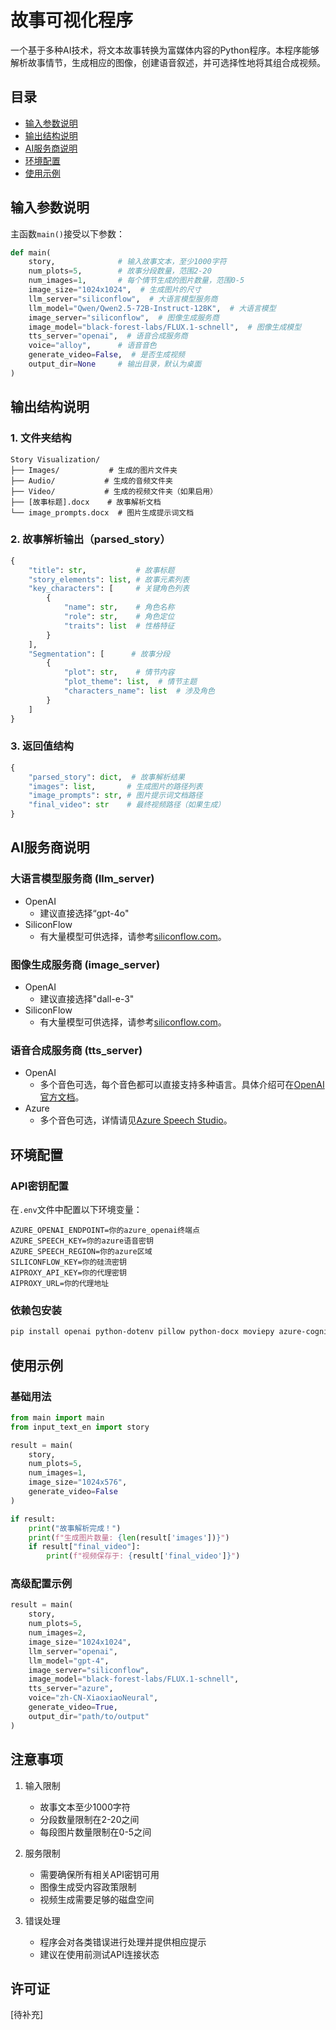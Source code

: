 # 故事可视化程序

一个基于多种AI技术，将文本故事转换为富媒体内容的Python程序。本程序能够解析故事情节，生成相应的图像，创建语音叙述，并可选择性地将其组合成视频。

## 目录
- [输入参数说明](#输入参数说明)
- [输出结构说明](#输出结构说明)
- [AI服务商说明](#ai服务商说明)
- [环境配置](#环境配置)
- [使用示例](#使用示例)

## 输入参数说明

主函数`main()`接受以下参数：

```python
def main(
    story,              # 输入故事文本，至少1000字符
    num_plots=5,        # 故事分段数量，范围2-20
    num_images=1,       # 每个情节生成的图片数量，范围0-5
    image_size="1024x1024",  # 生成图片的尺寸
    llm_server="siliconflow",  # 大语言模型服务商
    llm_model="Qwen/Qwen2.5-72B-Instruct-128K",  # 大语言模型
    image_server="siliconflow",  # 图像生成服务商
    image_model="black-forest-labs/FLUX.1-schnell",  # 图像生成模型
    tts_server="openai",  # 语音合成服务商
    voice="alloy",      # 语音音色
    generate_video=False,  # 是否生成视频
    output_dir=None     # 输出目录，默认为桌面
)
```

## 输出结构说明

### 1. 文件夹结构
```
Story Visualization/
├── Images/           # 生成的图片文件夹
├── Audio/           # 生成的音频文件夹
├── Video/           # 生成的视频文件夹（如果启用）
├── [故事标题].docx    # 故事解析文档
└── image_prompts.docx  # 图片生成提示词文档
```

### 2. 故事解析输出（parsed_story）
```python
{
    "title": str,           # 故事标题
    "story_elements": list, # 故事元素列表
    "key_characters": [     # 关键角色列表
        {
            "name": str,    # 角色名称
            "role": str,    # 角色定位
            "traits": list  # 性格特征
        }
    ],
    "Segmentation": [      # 故事分段
        {
            "plot": str,    # 情节内容
            "plot_theme": list,  # 情节主题
            "characters_name": list  # 涉及角色
        }
    ]
}
```

### 3. 返回值结构
```python
{
    "parsed_story": dict,  # 故事解析结果
    "images": list,       # 生成图片的路径列表
    "image_prompts": str, # 图片提示词文档路径
    "final_video": str    # 最终视频路径（如果生成）
}
```

## AI服务商说明

### 大语言模型服务商 (llm_server)
- OpenAI
  - 建议直接选择“gpt-4o"
- SiliconFlow
  - 有大量模型可供选择，请参考[siliconflow.com](https://siliconflow.cn/zh-cn/models)。

### 图像生成服务商 (image_server)
- OpenAI
  - 建议直接选择"dall-e-3"
- SiliconFlow
  - 有大量模型可供选择，请参考[siliconflow.com](https://siliconflow.cn/zh-cn/models)。

### 语音合成服务商 (tts_server)
- OpenAI
  - 多个音色可选，每个音色都可以直接支持多种语言。具体介绍可在[OpenAI官方文档](https://platform.openai.com/docs/guides/text-to-speech)。
- Azure
  - 多个音色可选，详情请见[Azure Speech Studio](https://speech.microsoft.com/portal/)。

## 环境配置

### API密钥配置
在`.env`文件中配置以下环境变量：
```
AZURE_OPENAI_ENDPOINT=你的azure_openai终端点
AZURE_SPEECH_KEY=你的azure语音密钥
AZURE_SPEECH_REGION=你的azure区域
SILICONFLOW_KEY=你的硅流密钥
AIPROXY_API_KEY=你的代理密钥
AIPROXY_URL=你的代理地址
```

### 依赖包安装
```bash
pip install openai python-dotenv pillow python-docx moviepy azure-cognitiveservices-speech requests
```

## 使用示例

### 基础用法
```python
from main import main
from input_text_en import story

result = main(
    story,
    num_plots=5,
    num_images=1,
    image_size="1024x576",
    generate_video=False
)

if result:
    print("故事解析完成！")
    print(f"生成图片数量: {len(result['images'])}")
    if result["final_video"]:
        print(f"视频保存于: {result['final_video']}")
```

### 高级配置示例
```python
result = main(
    story,
    num_plots=5,
    num_images=2,
    image_size="1024x1024",
    llm_server="openai",
    llm_model="gpt-4",
    image_server="siliconflow",
    image_model="black-forest-labs/FLUX.1-schnell",
    tts_server="azure",
    voice="zh-CN-XiaoxiaoNeural",
    generate_video=True,
    output_dir="path/to/output"
)
```

## 注意事项

1. 输入限制
   - 故事文本至少1000字符
   - 分段数量限制在2-20之间
   - 每段图片数量限制在0-5之间

2. 服务限制
   - 需要确保所有相关API密钥可用
   - 图像生成受内容政策限制
   - 视频生成需要足够的磁盘空间

3. 错误处理
   - 程序会对各类错误进行处理并提供相应提示
   - 建议在使用前测试API连接状态

## 许可证

[待补充]